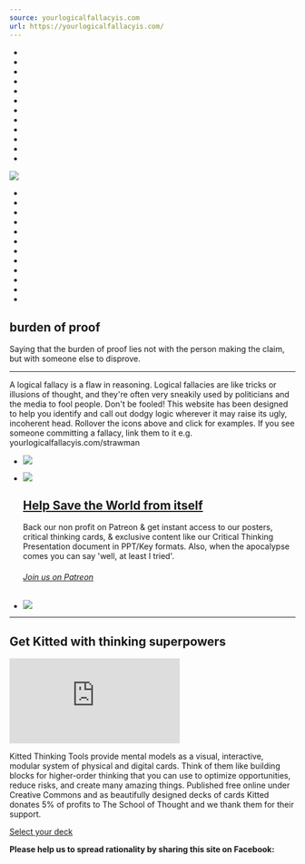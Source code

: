 ```yaml
---
source: yourlogicalfallacyis.com
url: https://yourlogicalfallacyis.com/
---
```


-   [](https://yourlogicalfallacyis.com/strawman "strawman")
-   [](https://yourlogicalfallacyis.com/false-cause "false cause")
-   [](https://yourlogicalfallacyis.com/appeal-to-emotion "appeal to emotion")
-   [](https://yourlogicalfallacyis.com/the-fallacy-fallacy "the fallacy fallacy")
-   [](https://yourlogicalfallacyis.com/slippery-slope "slippery slope")
-   [](https://yourlogicalfallacyis.com/ad-hominem "ad hominem")
-   [](https://yourlogicalfallacyis.com/tu-quoque "tu quoque")
-   [](https://yourlogicalfallacyis.com/personal-incredulity "personal incredulity")
-   [](https://yourlogicalfallacyis.com/special-pleading "special pleading")
-   [](https://yourlogicalfallacyis.com/loaded-question "loaded question")
-   [](https://yourlogicalfallacyis.com/burden-of-proof "burden of proof")
-   [](https://yourlogicalfallacyis.com/ambiguity "ambiguity")

![](https://yourlogicalfallacyis.com/images//hero.svg)

-   [](https://yourlogicalfallacyis.com/the-gamblers-fallacy "the gambler")
-   [](https://yourlogicalfallacyis.com/bandwagon "bandwagon")
-   [](https://yourlogicalfallacyis.com/appeal-to-authority "appeal to authority")
-   [](https://yourlogicalfallacyis.com/composition-division "composition/division")
-   [](https://yourlogicalfallacyis.com/no-true-scotsman "no true scotsman")
-   [](https://yourlogicalfallacyis.com/genetic "genetic")
-   [](https://yourlogicalfallacyis.com/black-or-white "black-or-white")
-   [](https://yourlogicalfallacyis.com/begging-the-question "begging the question")
-   [](https://yourlogicalfallacyis.com/appeal-to-nature "appeal to nature")
-   [](https://yourlogicalfallacyis.com/anecdotal "anecdotal")
-   [](https://yourlogicalfallacyis.com/the-texas-sharpshooter "the texas sharpshooter")
-   [](https://yourlogicalfallacyis.com/middle-ground "middle ground")

## burden of proof

Saying that the burden of proof lies not with the person making the claim, but with someone else to disprove.

---

A logical fallacy is a flaw in reasoning. Logical fallacies are like tricks or illusions of thought, and they're often very sneakily used by politicians and the media to fool people. Don't be fooled! This website has been designed to help you identify and call out dodgy logic wherever it may raise its ugly, incoherent head. Rollover the icons above and click for examples. If you see someone committing a fallacy, link them to it e.g. yourlogicalfallacyis.com/strawman

-   [![](https://yourlogicalfallacyis.com/system/App/HomepageRow/images/000/000/003/original/ctc.jpg)](https://thethinkingshop.org/)
    
-   [![](https://yourlogicalfallacyis.com/system/App/HomepageRow/images/000/000/002/original/Patreon-Preview-Image-02.jpg)](https://www.patreon.com/theschoolofthought)
    
    ## [Help Save the World from itself](https://www.patreon.com/theschoolofthought)
    
    Back our non profit on Patreon & get instant access to our posters, critical thinking cards, & exclusive content like our Critical Thinking Presentation document in PPT/Key formats. Also, when the apocalypse comes you can say 'well, at least I tried'.
    
    ###### [Join us on Patreon](https://www.patreon.com/theschoolofthought)
    
-   [![](https://yourlogicalfallacyis.com/system/App/HomepageRow/images/000/000/004/original/BiasesPoster_LowRes.jpg)](https://yourbias.is/)
    

---

## Get Kitted with thinking superpowers

<iframe allow="autoplay; fullscreen" allowfullscreen="" frameborder="0" src="https://player.vimeo.com/video/945686239?autoplay=1&amp;title=0&amp;byline=0&amp;portrait=0&amp;muted=1" data-ready="true"></iframe>

Kitted Thinking Tools provide mental models as a visual, interactive, modular system of physical and digital cards. Think of them like building blocks for higher-order thinking that you can use to optimize opportunities, reduce risks, and create many amazing things. Published free online under Creative Commons and as beautifully designed decks of cards Kitted donates 5% of profits to The School of Thought and we thank them for their support.

[Select your deck](https://kitted.shop/collections/frontpage/products/workshop-thinking-tools-deck)

  
**Please help us to spread rationality by sharing this site on Facebook:**
